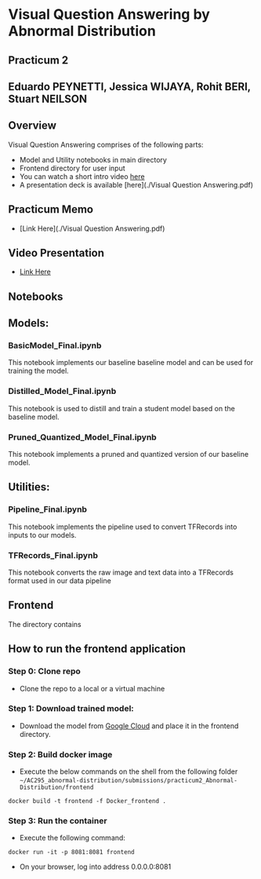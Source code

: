 # Visual Question Answering by Abnormal Distribution

## Practicum 2


## Eduardo PEYNETTI, Jessica WIJAYA, Rohit BERI, Stuart NEILSON


## Overview
Visual Question Answering comprises of the following parts:

* Model and Utility notebooks in main directory
* Frontend directory for user input
* You can watch a short intro video [here](https://youtu.be/vz57yPF3OcA)
* A presentation deck is available [here](./Visual Question Answering.pdf)


## Practicum Memo
* [Link Here](./Visual Question Answering.pdf)


## Video Presentation
* [Link Here](https://youtu.be/vz57yPF3OcA)

## Notebooks

## Models:

### BasicModel_Final.ipynb

This notebook implements our baseline baseline model and can be used for training the model. 

### Distilled_Model_Final.ipynb

This notebook is used to distill and train a student model based on the baseline model.

### Pruned_Quantized_Model_Final.ipynb

This notebook implements a pruned and quantized version of our baseline model.

## Utilities:

### Pipeline_Final.ipynb

This notebook implements the pipeline used to convert TFRecords into inputs to our models.

### TFRecords_Final.ipynb

This notebook converts the raw image and text data into a TFRecords format used in our data pipeline

## Frontend

The directory contains 

## How to run the frontend application

### Step 0: Clone repo
* Clone the repo to a local or a virtual machine

### Step 1: Download trained model:

* Download the model from [Google Cloud](https://storage.googleapis.com/practicum2-abnormal-distribution/big2/vqa_model.h5) 
and place it in the frontend directory.

### Step 2: Build docker image
* Execute the below commands on the shell from the following folder ```~/AC295_abnormal-distribution/submissions/practicum2_Abnormal-Distribution/frontend```
```
docker build -t frontend -f Docker_frontend . 
```

### Step 3: Run the container
* Execute the following command:
```
docker run -it -p 8081:8081 frontend 
```
* On your browser, log into address 0.0.0.0:8081

